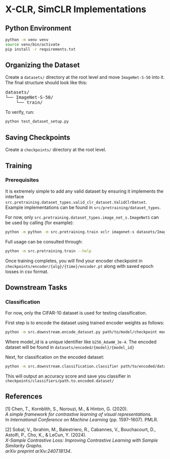 # X-CLR, SimCLR Implementations

## Python Environment
```bash
python -m venv venv
source venv/bin/activate  
pip install -r requirements.txt
```

## Organizing the Dataset

Create a `datasets/` directory at the root level and move `ImageNet-S-50` into it. The final structure should look like this:

<pre>
datasets/
└── ImageNet-S-50/ 
    └── train/
</pre>

To verify, run:

```bash
python test_dataset_setup.py
```

## Saving Checkpoints

Create a `checkpoints/` directory at the root level. 

## Training

### Prerequisites
It is extremely simple to add any valid dataset by ensuring it implements the 
interface `src.pretraining.dataset_types.valid_clr_dataset.ValidClrDatset`. Example implementations can be found in `src/pretraining/dataset_types`. 

For now, only `src.pretraining.dataset_types.image_net_s.ImageNetS` can be used by calling (for example):

```bash
python -m python -m src.pretraining.train xclr imagenet-s datasets/ImageNet-S-50/train -b 256 -nw 8
```

Full usage can be consulted through:
```bash
python -m src.pretraining.train --help
```

Once training completes, you will find your encoder checkpoint in `checkpoints/encoder/{alg}/{time}/encoder.pt` along with saved epoch losses in csv format.

## Downstream Tasks

### Classification 
For now, only the CIFAR-10 dataset is used for testing classification. 

First step is to encode the dataset using trained encoder weights as follows:

```bash
python -m src.downstream.encode_dataset.py path/to/model/checkpoint model_name model_id
```

Where model_id is a unique identifier like `b256_AdamW_3e-4`. The encoded dataset will be found in `datasets/encoded/{model}/{model_id}`

Next, for classification on the encoded dataset:
```bash
python -m src.downstream.classification.classifier path/to/encoded/dataset [--save]
```

This will output an accuracy score and save you classifier in `checkpoints/classifiers/path.to.encoded.dataset/`

## References

[1] Chen, T., Kornblith, S., Norouzi, M., & Hinton, G. (2020).  
*A simple framework for contrastive learning of visual representations.*  
In *International Conference on Machine Learning* (pp. 1597–1607). PMLR.  

[2] Sobal, V., Ibrahim, M., Balestriero, R., Cabannes, V., Bouchacourt, D., Astolfi, P., Cho, K., & LeCun, Y. (2024).  
*X-Sample Contrastive Loss: Improving Contrastive Learning with Sample Similarity Graphs.*  
*arXiv preprint arXiv:2407.18134*.  



